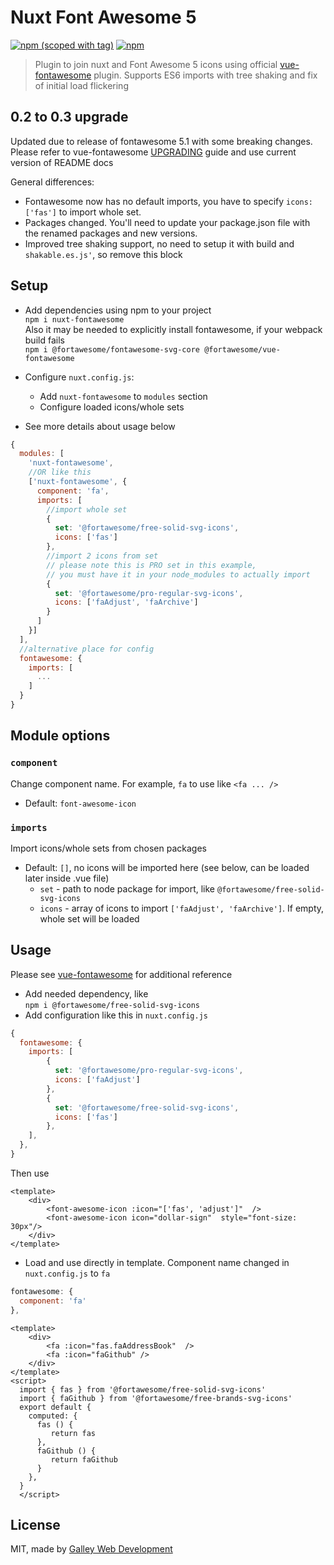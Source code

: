 # Nuxt Font Awesome 5
[![npm (scoped with tag)](https://img.shields.io/npm/v/nuxt-fontawesome/latest.svg?style=flat-square)](https://npmjs.com/package/nuxt-fontawesome)
[![npm](https://img.shields.io/npm/dt/nuxt-fontawesome.svg?style=flat-square)](https://npmjs.com/package/nuxt-fontawesome)

> Plugin to join nuxt and Font Awesome 5 icons using official [vue-fontawesome](https://github.com/FortAwesome/vue-fontawesome) plugin. 
Supports ES6 imports with tree shaking and fix of initial load flickering

## 0.2 to 0.3 upgrade
Updated due to release of fontawesome 5.1 with some breaking changes. Please refer to vue-fontawesome [UPGRADING](https://github.com/FortAwesome/vue-fontawesome/blob/master/UPGRADING.md) guide and use current version of README docs

General differences:
- Fontawesome now has no default imports, you have to specify `icons: ['fas']` to import whole set.
- Packages changed. You'll need to update your package.json file with the renamed packages and new versions.
- Improved tree shaking support, no need to setup it with build and `shakable.es.js'`, so remove this block

## Setup
- Add dependencies using npm to your project <br/>
`npm i nuxt-fontawesome` <br/>
Also it may be needed to explicitly install fontawesome, if your webpack build fails<br/>
`npm i @fortawesome/fontawesome-svg-core @fortawesome/vue-fontawesome`
- Configure `nuxt.config.js`:
  - Add `nuxt-fontawesome` to `modules` section
  - Configure loaded icons/whole sets
  
- See more details about usage below
```js
{
  modules: [
    'nuxt-fontawesome',
    //OR like this
    ['nuxt-fontawesome', {
      component: 'fa', 
      imports: [
        //import whole set
        {
          set: '@fortawesome/free-solid-svg-icons',
          icons: ['fas']
        },
        //import 2 icons from set 
        // please note this is PRO set in this example, 
        // you must have it in your node_modules to actually import
        {
          set: '@fortawesome/pro-regular-svg-icons',
          icons: ['faAdjust', 'faArchive']
        }
      ]
    }]
  ],
  //alternative place for config
  fontawesome: {
    imports: [
      ...
    ]
  }
}
````
## Module options

### `component`
Change component name. For example, `fa` to use like
`<fa ... />`
- Default: `font-awesome-icon`

### `imports`
Import icons/whole sets from chosen packages
- Default: `[]`, no icons will be imported here (see below, can be loaded later inside .vue file)
  - `set` - path to node package for import, like `@fortawesome/free-solid-svg-icons`
  - `icons` - array of icons to import `['faAdjust', 'faArchive']`. If empty, whole set will be loaded


## Usage
Please see [vue-fontawesome](https://github.com/FortAwesome/vue-fontawesome) for additional reference

- Add needed dependency, like <br/>
`npm i @fortawesome/free-solid-svg-icons`
- Add configuration like this in `nuxt.config.js`
```js
{
  fontawesome: {
    imports: [
        {
          set: '@fortawesome/pro-regular-svg-icons',
          icons: ['faAdjust']
        },
        {
          set: '@fortawesome/free-solid-svg-icons',
          icons: ['fas']
        },
    ],
  },
}
```
Then use
```vue
<template>
    <div>
        <font-awesome-icon :icon="['fas', 'adjust']"  />
        <font-awesome-icon icon="dollar-sign"  style="font-size: 30px"/>
    </div>
</template>
```

- Load and use directly in template. Component name changed in `nuxt.config.js` to `fa`
```js
fontawesome: {
  component: 'fa'
},
```

```vue
<template>
    <div>
        <fa :icon="fas.faAddressBook"  />
        <fa :icon="faGithub" />
    </div>
</template>
<script>
  import { fas } from '@fortawesome/free-solid-svg-icons'
  import { faGithub } from '@fortawesome/free-brands-svg-icons'
  export default {
    computed: {
      fas () {
         return fas
      },
      faGithub () {
         return faGithub
      }
    },
  }
  </script>
```
## License
MIT, made by [Galley Web Development](https://galley.online/)
